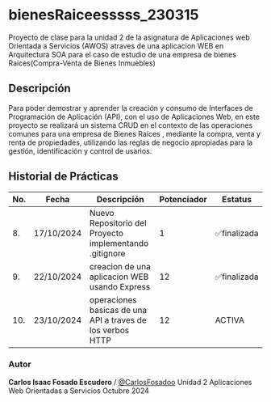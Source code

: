 # bienesRaiceesssss_230315
Proyecto de clase para la unidad 2 de la asignatura de Aplicaciones web Orientada a Servicios (AWOS) atraves de una aplicacion WEB en Arquitectura SOA para el caso de estudio de una empresa de bienes Raices(Compra-Venta de Bienes Inmuebles)
## Descripción

Para poder demostrar y aprender la creación y consumo de Interfaces de Programación de Aplicación (API), con el uso de Aplicaciones Web, en este proyecto se realizará un sistema CRUD en el contexto de las operaciones comunes para una empresa de Bienes Raíces , mediante la compra, venta y renta de propiedades, utilizando las reglas de negocio apropiadas para la gestión, identificación y control de usarios.

## Historial de Prácticas

|No.|Fecha |Descripción|Potenciador|Estatus|
|--|--|--|--|--|
|8.|17/10/2024|Nuevo Repositorio del Proyecto implementando .gitignore|1| ✅finalizada|
|9.|22/10/2024|creacion de una aplicacion WEB usando Express|12| ✅finalizada|
|10.|23/10/2024|operaciones basicas de una API a traves de los verbos HTTP|12|ACTIVA|

### Autor
 **Carlos Isaac Fosado Escudero** / [@CarlosFosadoo](https://github.com/CarlosFosadoo)
Unidad 2
Aplicaciones Web Orientadas a Servicios 
Octubre 2024
